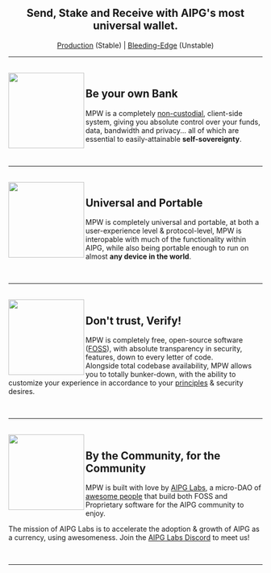 <h2 align="center">
  Send, Stake and Receive with AIPG's most universal wallet.
</h2>

<p align="center">
  <a href="https://wallet.aipowergrid.io/">Production</a> (Stable) | <a href="https://wallet.aipowergrid.io/">Bleeding-Edge</a> (Unstable)
</p>

---

<br>

<img align="left" src="https://pivx.org/build/images/content/img_governance.png" width="150">

## Be your own Bank

MPW is a completely [non-custodial](https://www.bitcoin.com/get-started/custodial-non-custodial-bitcoin-wallets/), client-side system, giving you absolute control over your funds, data, bandwidth and privacy... all of which are essential to easily-attainable **self-sovereignty**.

<br>

---

<br>

<img align="left" src="https://pivx.org/build/images/content/img_pos.png" width="150">

## Universal and Portable

MPW is completely universal and portable, at both a user-experience level & protocol-level, MPW is interopable with much of the functionality within AIPG, while also being portable enough to run on almost **any device in the world**.

<br>

---

<br>

<img align="left" src="https://pivx.org/build/images/content/img_privacy.png" width="150">

## Don't trust, Verify!

MPW is completely free, open-source software ([FOSS](https://en.wikipedia.org/wiki/Free_and_open-source_software)), with absolute transparency in security, features, down to every letter of code.<br>
Alongside total codebase availability, MPW allows you to totally bunker-down, with the ability to customize your experience in accordance to your [principles](https://en.wikipedia.org/wiki/Free_and_open-source_software#Four_essential_freedoms_of_Free_Software) & security desires.

<br>

---

<br>

<img align="left" src="https://pivx.org/build/images/content/img_slider_bars.png" width="150">

## By the Community, for the Community

MPW is built with love by [AIPG Labs](https://github.com/AIPowerGrid), a micro-DAO of [awesome people](https://github.com/AIPowerGrid) that build both FOSS and Proprietary software for the AIPG community to enjoy.

The mission of AIPG Labs is to accelerate the adoption & growth of AIPG as a currency, using awesomeness. Join the [AIPG Labs Discord](https://discord.gg/qguaFtDR) to meet us!

<br>

---

